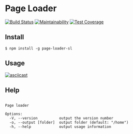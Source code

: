 # Page Loader

[![Build Status](https://travis-ci.org/Simp-lexx/project-lvl3-s444.svg?branch=master)](https://travis-ci.org/Simp-lexx/project-lvl3-s444)
[![Maintainability](https://api.codeclimate.com/v1/badges/316f85aa0ddf03d1617a/maintainability)](https://codeclimate.com/github/Simp-lexx/project-lvl3-s444/maintainability)
[![Test Coverage](https://api.codeclimate.com/v1/badges/316f85aa0ddf03d1617a/test_coverage)](https://codeclimate.com/github/Simp-lexx/project-lvl3-s444/test_coverage)

## Install

`$ npm install -g page-loader-sl`

## Usage

[![asciicast](https://asciinema.org/a/ky72uPCfob9ZF5J1Z75UFV5zd.svg)](https://asciinema.org/a/ky72uPCfob9ZF5J1Z75UFV5zd)

## Help

```Usage: pageloader [options] <url>

Page loader

Options:
  -V, --version          output the version number
  -o, --output [folder]  output folder (default: "/home")
  -h, --help             output usage information
```
